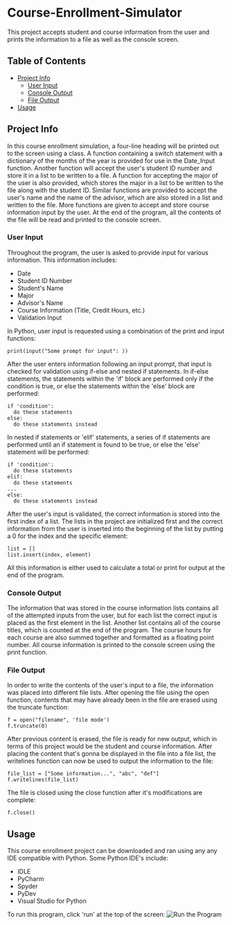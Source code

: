 # Course-Enrollment-Simulator
This project accepts student and course information from the user and prints the information to a file as well as the console screen.

## Table of Contents
* [Project Info](#project-info)
  * [User Input](#user-input)
  * [Console Output](#console-output)
  * [File Output](#file-output)
* [Usage](#usage)

## Project Info
In this course enrollment simulation, a four-line heading will be printed out to the screen using a class. A function containing a switch statement with a dictionary of the months of the year is provided for use in the Date_Input function. Another function will accept the user's student ID number and store it in a list to be written to a file. A function for accepting the major of the user is also provided, which stores the major in a list to be written to the file along with the student ID. Similar functions are provided to accept the user's name and the name of the advisor, which are also stored in a list and written to the file. More functions are given to accept and store course information input by the user. At the end of the program, all the contents of the file will be read and printed to the console screen.

### User Input
Throughout the program, the user is asked to provide input for various information. 
This information includes: 
* Date
* Student ID Number
* Student's Name
* Major
* Advisor's Name
* Course Information (Title, Credit Hours, etc.)
* Validation Input

In Python, user input is requested using a combination of the print and input functions:
```
print(input("Some prompt for input": ))
```
After the user enters information following an input prompt, that input is checked for validation using if-else and nested if statements.
In if-else statements, the statements within the 'if' block are performed only if the condition is true, or else the statements within the 'else' block are performed:
```
if 'condition':
  do these statements
else:
  do these statements instead
```
In nested if statements or 'elif' statements, a series of if statements are performed until an if statement is found to be true, or else the 'else' statement will be performed:
```
if 'condition':
  do these statements
elif:
  do these statements
...
else:
  do these statements instead
```
After the user's input is validated, the correct information is stored into the first index of a list. The lists in the project are initialized first and the correct information from the user is inserted into the beginning of the list by putting a 0 for the index and the specific element:
```
list = []
list.insert(index, element)
```
All this information is either used to calculate a total or print for output at the end of the program.

### Console Output
The information that was stored in the course information lists contains all of the attempted inputs from the user, but for each list the correct input is placed as the first element in the list. Another list contains all of the course titles, which is counted at the end of the program. The course hours for each course are also summed together and formatted as a floating point number. All course information is printed to the console screen using the print function. 

### File Output
In order to write the contents of the user's input to a file, the information was placed into different file lists. After opening the file using the open function, contents that may have already been in the file are erased using the truncate function:
```
f = open("filename", 'file mode')
f.truncate(0)
```
After previous content is erased, the file is ready for new output, which in terms of this project would be the student and course information. After placing the content that's gonna be displayed in the file into a file list, the writelines function can now be used to output the information to the file:
```
file_list = ["Some information...", "abc", "def"]
f.writelines(file_list)
```
The file is closed using the close function after it's modifications are complete:
```
f.close()
```

## Usage
This course enrollment project can be downloaded and ran using any any IDE compatible with Python. Some Python IDE's include:
* IDLE
* PyCharm
* Spyder
* PyDev
* Visual Studio for Python

To run this program, click 'run' at the top of the screen:
![Run the Program](C:\Users\jayde\OneDrive\Pictures\Screenshots\Github1.jpg)
